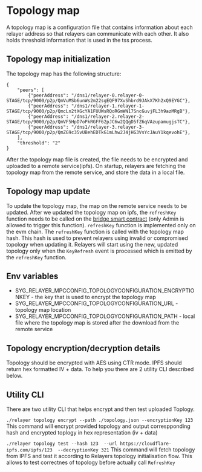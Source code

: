 # Topology map
A topology map is a configuration file that contains information about each relayer address so that relayers can communicate with each other. It also holds threshold information that is used in the tss process.

## Topology map initialization
The topology map has the following structure: 
```
{
    "peers": [
        {"peerAddress": "/dns1/relayer-0.relayer-0-STAGE/tcp/9000/p2p/QmVuMSb6unWs2m22sgEQF97XvShbrd9JAkX7Kh2xQ9EYGC"},
        {"peerAddress": "/dns1/relayer-1.relayer-1-STAGE/tcp/9000/p2p/QmcLn2tXGcYA1FUUWsRQoRGmWN17SncGuvjFL3h9azMRgB"},
        {"peerAddress": "/dns1/relayer-2.relayer-2-STAGE/tcp/9000/p2p/QmVF5HpD7oPkRGFF62pJC6w2QQgD5fZ6qVAzupamugjsTC"},
        {"peerAddress": "/dns1/relayer-3.relayer-3-STAGE/tcp/9000/p2p/QmZG9c35vUBehEDTkG1mLhw2J4jHG3VsYcJAuY1kqevohE"},
    ], 
    "threshold": "2"
}
```

After the topology map file is created, the file needs to be encrypted and uploaded to a remote service(ipfs).
On startup, relayers are fetching the topology map from the remote service, and store the data in a local file.
 
## Topology map update
To update the topology map, the map on the remote service needs to be updated. After we updated the topology map on ipfs, the `refreshKey` function needs to be called on the [bridge smart contract](https://github.com/sygmaprotocol/sygma-solidity/blob/master/contracts/Bridge.sol) (only Admin is allowed to trigger this function). `refreshKey` function is implemented only on the evm chain. The `refreshKey` function is called with the topology map hash. This hash is used to prevent relayers using invalid or compromised topology when updating it. Relayers will start using the new, updated topology only when the `KeyRefresh` event is processed which is emitted by the `refreshKey` function.

## Env variables
- SYG_RELAYER_MPCCONFIG_TOPOLOGYCONFIGURATION_ENCRYPTIONKEY - the key that is used to encrypt the topology map
- SYG_RELAYER_MPCCONFIG_TOPOLOGYCONFIGURATION_URL - topology map location
- SYG_RELAYER_MPCCONFIG_TOPOLOGYCONFIGURATION_PATH - local file where the topology map is stored after the download from the remote service
 
## Topology encryption/decryption details
Topology should be encrypted with AES using CTR mode.
IPFS should return hex formatted IV + data. To help you there are 2 utility CLI described below.

## Utility CLI
There are two utility CLI that helps encrypt and then test uploaded Toplogy.

`./relayer topology encrypt --path ./topology.json --encryptionKey 123` 
This command will encrypt provided topology and output correspponding hash and encrypted toplogy in hex representation (iv + data)

`./relayer topology test --hash 123  --url https://cloudflare-ipfs.com/ipfs/123  --decryptionKey 321` 
This command will fetch topology from IPFS and test it according to Relayers topology initialisation flow. 
This allows to test correctnes of topology before actually call `RefreshKey`

